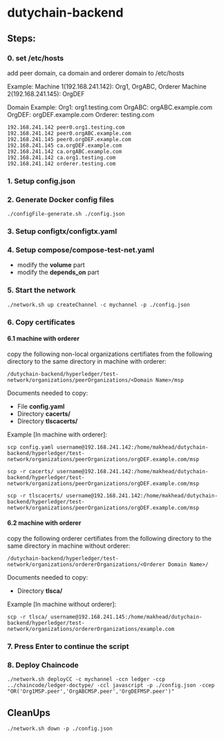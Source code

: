 # dutychain-backend


## Steps:
### 0. set /etc/hosts
add peer domain, ca domain and orderer domain to /etc/hosts

Example:
Machine 1(192.168.241.142): Org1, OrgABC, Orderer
Machine 2(192.168.241.145): OrgDEF

Domain Example:
Org1: org1.testing.com
OrgABC: orgABC.example.com
OrgDEF: orgDEF.example.com
Orderer: testing.com
```
192.168.241.142 peer0.org1.testing.com
192.168.241.142 peer0.orgABC.example.com
192.168.241.145 peer0.orgDEF.example.com
192.168.241.145 ca.orgDEF.example.com
192.168.241.142 ca.orgABC.example.com
192.168.241.142 ca.org1.testing.com
192.168.241.142 orderer.testing.com
```

### 1. Setup config.json

### 2. Generate Docker config files
```
./configFile-generate.sh ./config.json
```

### 3. Setup configtx/configtx.yaml

### 4. Setup compose/compose-test-net.yaml
* modify the <B>volume</B> part
* modify the <B>depends_on</B> part

### 5. Start the network
```
./network.sh up createChannel -c mychannel -p ./config.json
```

### 6. Copy certificates

#### 6.1 machine with orderer
copy the following non-local organizations certifiates from the following directory to the same directory in machine with orderer:
``` 
/dutychain-backend/hyperledger/test-network/organizations/peerOrganizations/<Domain Name>/msp
```

Documents needed to copy:
* File <B>config.yaml</B>
* Directory <B>cacerts/</B>
* Directory <B>tlscacerts/</B>

Example [In machine with orderer]:
```
scp config.yaml username@192.168.241.142:/home/makhead/dutychain-backend/hyperledger/test-network/organizations/peerOrganizations/orgDEF.example.com/msp

scp -r cacerts/ username@192.168.241.142:/home/makhead/dutychain-backend/hyperledger/test-network/organizations/peerOrganizations/orgDEF.example.com/msp

scp -r tlscacerts/ username@192.168.241.142:/home/makhead/dutychain-backend/hyperledger/test-network/organizations/peerOrganizations/orgDEF.example.com/msp
```

#### 6.2 machine with orderer

copy the following orderer certifiates from the following directory to the same directory in machine without orderer:
``` 
/dutychain-backend/hyperledger/test-network/organizations/ordererOrganizations/<Orderer Domain Name>/
```

Documents needed to copy:
* Directory <B>tlsca/</B>

Example [In machine without orderer]:
```
scp -r tlsca/ username@192.168.241.145:/home/makhead/dutychain-backend/hyperledger/test-network/organizations/ordererOrganizations/example.com
```

### 7. Press Enter to continue the script

### 8. Deploy Chaincode
```
./network.sh deployCC -c mychannel -ccn ledger -ccp ../chaincode/ledger-doctype/ -ccl javascript -p ./config.json -ccep "OR('Org1MSP.peer','OrgABCMSP.peer','OrgDEFMSP.peer')" 
```

## CleanUps
```
./network.sh down -p ./config.json
```